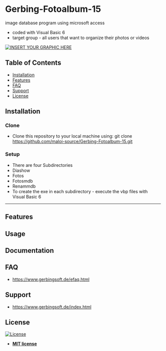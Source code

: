 # Gerbing-Fotoalbum-15
image database program using microsoft access

- coded with Visual Basic 6
- target group - all users that want to organize their photos or videos


[![INSERT YOUR GRAPHIC HERE](https://www.gerbingsoft.de/images/GERBINGSoftware.gif)]()



## Table of Contents

- [Installation](#installation)
- [Features](#features)
- [FAQ](#faq)
- [Support](#support)
- [License](#license)


## Installation

### Clone

- Clone this repository to your local machine using: git clone https://github.com/maloi-source/Gerbing-Fotoalbum-15.git

### Setup

- There are four Subdirectories
- Diashow
- Fotos 
- Fotosmdb 
- Renammdb
- To create the exe in each subdirectory - execute the vbp files with Visual Basic 6


---

## Features
## Usage
## Documentation



## FAQ
- https://www.gerbingsoft.de/efaq.html

## Support
- https://www.gerbingsoft.de/index.html

## License
[![License](http://img.shields.io/:license-mit-blue.svg?style=flat-square)](http://badges.mit-license.org)
- **[MIT license](http://opensource.org/licenses/mit-license.php)**
